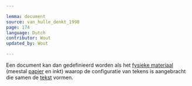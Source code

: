 ```yaml
---

lemma: document
source: van_hulle_denkt_1998
page: 174
language: Dutch
contributor: Wout
updated_by: Wout

---
```


Een document kan dan gedefinieerd worden als het [fysieke materiaal](textCarrier.html) (meestal [papier](paper.html) en inkt) waarop de configuratie van tekens is aangebracht die samen de [tekst](text.html) vormen.
